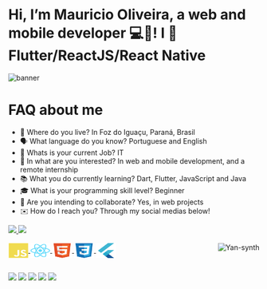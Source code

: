 # Hi, I’m Mauricio Oliveira, a web and mobile developer 💻📱! I 💖 Flutter/ReactJS/React Native 
![banner](https://moguru.de/wp-content/uploads/Flutter_Crossplattform_Post_Header-790x400.png)
# FAQ about me
- 📍 Where do you live? In Foz do Iguaçu, Paraná, Brasil
- 🗣 What language do you know? Portuguese and English
- 💼 Whats is your current Job? IT
- 🤔 In what are you interested? In web and mobile development, and a remote internship
- 📚 What you do currently learning? Dart, Flutter, JavaScript and Java
- 🎓 What is your programming skill level? Beginner
- 🤝 Are you intending to collaborate? Yes, in web projects
- ✉️ How do I reach you? Through my social medias below!

 <div>
  <a href="https://github.com/ciumauri">
  <img height="180em" src="https://github-readme-stats.vercel.app/api?username=ciumauri&show_icons=true&theme=synthwave&include_all_commits=true&count_private=true"/>
  <img height="180em" src="https://github-readme-stats.vercel.app/api/top-langs/?username=ciumauri&layout=compact&langs_count=7&theme=synthwave"/>
</div>
<div style="display: inline_block"><br>
  <img align="center" alt="Yan-Js" height="30" width="40" src="https://raw.githubusercontent.com/devicons/devicon/master/icons/javascript/javascript-plain.svg">
  <img align="center" alt="Yan-React" height="30" width="40" src="https://raw.githubusercontent.com/devicons/devicon/master/icons/react/react-original.svg">
  <img align="center" alt="Yan-HTML" height="30" width="40" src="https://raw.githubusercontent.com/devicons/devicon/master/icons/html5/html5-original.svg">
  <img align="center" alt="Yan-CSS" height="30" width="40" src="https://raw.githubusercontent.com/devicons/devicon/master/icons/css3/css3-original.svg">
  <img align="center" alt="Yan-Flutter" height="30" width="40" src="https://raw.githubusercontent.com/devicons/devicon/master/icons/flutter/flutter-original.svg">
  <img align="right" alt="Yan-synth" src="https://c.tenor.com/GiO4XNKti44AAAAM/retrowave-synthwave.gif">
</div>

##
  
<div> 
  <a href="https://www.facebook.com/ciumauri/" target="_blank"><img src="https://img.shields.io/badge/Facebook-1877F2?style=for-the-badge&logo=facebook&logoColor=white" target="_blank"></a>
  <a href="https://instagram.com/ciumauri" target="_blank"><img src="https://img.shields.io/badge/-Instagram-%23E4405F?style=for-the-badge&logo=instagram&logoColor=white" target="_blank"></a>
  <a href="https://www.linkedin.com/in/ciumauri" target="_blank"><img src="https://img.shields.io/badge/-LinkedIn-%230077B5?style=for-the-badge&logo=linkedin&logoColor=white" target="_blank"></a>
  <a href="http://api.whatsapp.com/send?1=pt_BR&phone=5571993045863" target="_blank"><img src="https://img.shields.io/badge/WhatsApp-25D366?style=for-the-badge&logo=whatsapp&logoColor=white" target="_blank"></a>
  <a href = "mailto:ciumauri@gmail.com"><img src="https://img.shields.io/badge/-Gmail-%23333?style=for-the-badge&logo=gmail&logoColor=white" target="_blank"></a>
</div>
